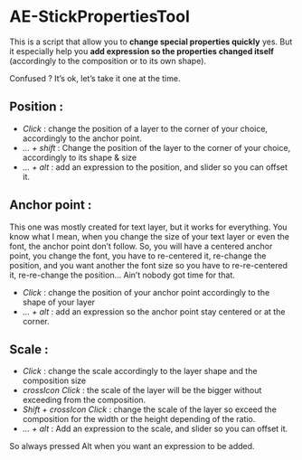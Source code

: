 # AE-StickPropertiesTool

This is a script that allow you to **change special properties quickly** yes. But it especially help you **add expression so the properties changed itself** (accordingly to the composition or to its own shape).

Confused ? It’s ok, let’s take it one at the time.



## Position :

- *Click* : change the position of a layer to the corner of your choice, accordingly to the anchor point.
- *... + shift* : Change the position of the layer to the corner of your choice, accordingly to its shape & size
- *... + alt* : add an expression to the position, and slider so you can offset it.

## Anchor point :

This one was mostly created for text layer, but it works for everything. You know what I mean, when you change the size of your text layer or even the font, the anchor point don’t follow. So, you will have a centered anchor point, you change the font, you have to re-centered it, re-change the position, and you want another the font size so you have to re-re-centered it, re-re-change the position… Ain’t nobody got time for that.

- *Click* : change the position of your anchor point accordingly to the shape of your layer
- *... + alt* : add an expression so the anchor point stay centered or at the corner.

## Scale :

- *Click* : change the scale accordingly to the layer shape and the composition size
- *crossIcon Click* :  the scale of the layer will be the bigger without exceeding from the composition.
- *Shift + crossIcon Click* :  change the scale of the layer so exceed the composition for the width or the height depending of the ratio.
- *... + alt* : Add an expression to the scale, and slider so you can offset it.


So always pressed Alt when you want an expression to be added.
